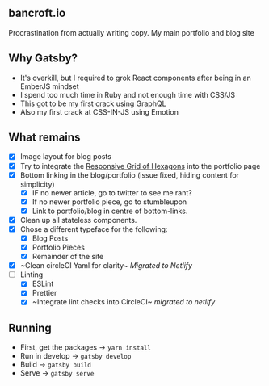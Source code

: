 ## bancroft.io

Procrastination from actually writing copy. My main portfolio and blog site

## Why Gatsby?

* It's overkill, but I required to grok React components after being in an EmberJS mindset
* I spend too much time in Ruby and not enough time with CSS/JS
* This got to be my first crack using GraphQL
* Also my first crack at CSS-IN-JS using Emotion

## What remains

* [x] Image layout for blog posts
* [x] Try to integrate the [Responsive Grid of Hexagons](https://github.com/web-tiki/responsive-grid-of-hexagons) into the portfolio page
* [x] Bottom linking in the blog/portfolio (issue fixed, hiding content for simplicity)
  * [x] IF no newer article, go to twitter to see me rant?
  * [x] If no newer portfolio piece, go to stumbleupon
  * [x] Link to portfolio/blog in centre of bottom-links.
* [x] Clean up all stateless components.
* [x] Chose a different typeface for the following:
  * [x] Blog Posts
  * [x] Portfolio Pieces
  * [x] Remainder of the site
* [x] ~Clean circleCI Yaml for clarity~ _Migrated to Netlify_
* [ ] Linting
  * [x] ESLint
  * [x] Prettier
  * [x] ~Integrate lint checks into CircleCI~ _migrated to netlify_

## Running

* First, get the packages -> `yarn install`
* Run in develop -> `gatsby develop`
* Build -> `gatsby build`
* Serve -> `gatsby serve`
